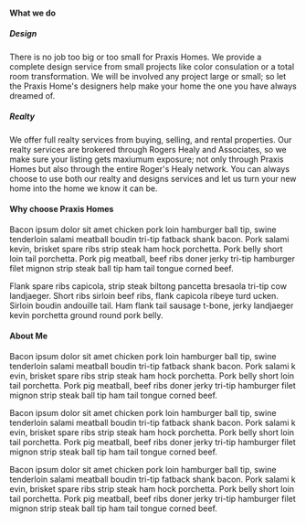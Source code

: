 #### What we do
##### Design

There is no job too big or too small for Praxis Homes. We provide a complete design service from small projects like color consulation or a total     room transformation. We will be involved any project large or small; so let the Praxis Home's designers help make your home the one you have always dreamed of.

##### Realty

We offer full realty services from buying, selling, and rental properties. Our realty services are brokered through Rogers Healy and Associates, so we make sure your listing gets maxiumum exposure; not only through Praxis Homes but also through the entire Roger's Healy network. You can always choose to use both our realty and designs services and let us turn your new home into the home we know it can be.

#### Why choose Praxis Homes
Bacon ipsum dolor sit amet chicken pork loin hamburger ball tip, swine tenderloin salami meatball boudin tri-tip fatback shank bacon. Pork salami kevin, brisket spare ribs strip steak ham hock porchetta. Pork belly short loin tail porchetta. Pork pig meatball, beef ribs doner jerky tri-tip hamburger filet mignon strip steak ball tip ham tail tongue corned beef.

Flank spare ribs capicola, strip steak biltong pancetta bresaola tri-tip cow landjaeger. Short ribs sirloin beef ribs, flank capicola ribeye turd    ucken. Sirloin boudin andouille tail. Ham flank tail sausage t-bone, jerky landjaeger kevin porchetta ground round pork belly.

#### About Me
Bacon ipsum dolor sit amet chicken pork loin hamburger ball tip, swine tenderloin salami meatball boudin tri-tip fatback shank bacon. Pork salami k    evin, brisket spare ribs strip steak ham hock porchetta. Pork belly short loin tail porchetta. Pork pig meatball, beef ribs doner jerky tri-tip hamburger filet mignon strip steak ball tip ham tail tongue corned beef.

Bacon ipsum dolor sit amet chicken pork loin hamburger ball tip, swine tenderloin salami meatball boudin tri-tip fatback shank bacon. Pork salami k    evin, brisket spare ribs strip steak ham hock porchetta. Pork belly short loin tail porchetta. Pork pig meatball, beef ribs doner jerky tri-tip hamburger filet mignon strip steak ball tip ham tail tongue corned beef.

Bacon ipsum dolor sit amet chicken pork loin hamburger ball tip, swine tenderloin salami meatball boudin tri-tip fatback shank bacon. Pork salami k    evin, brisket spare ribs strip steak ham hock porchetta. Pork belly short loin tail porchetta. Pork pig meatball, beef ribs doner jerky tri-tip hamburger filet mignon strip steak ball tip ham tail tongue corned beef.
